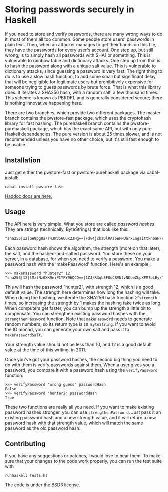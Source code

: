 Storing passwords securely in Haskell
=======================

If you need to store and verify passwords, there are many wrong ways to do it, most of them all too common. Some people store users' passwords in plain text. Then, when an attacker manages to get their hands on this file, they have the passwords for every user's account. One step up, but still wrong, is to simply hash all passwords with SHA1 or something. This is vulnerable to rainbow table and dictionary attacks. One step up from that is to hash the password along with a unique salt value. This is vulnerable to dictionary attacks, since guessing a password is very fast. The right thing to do is to use a slow hash function, to add some small but significant delay, that will be negligible for legitimate users but prohibitively expensive for someone trying to guess passwords by brute force. That is what this library does. It iterates a SHA256 hash, with a random salt, a few thousand times. This scheme is known as PBKDF1, and is generally considered secure; there is nothing innovative happening here.

There are two branches, which provide two different packages. The master branch
contains the pwstore-fast package, which uses the cryptohash library for fast
hashing. The purehaskell branch contains the pwstore-purehaskell package, which
has the exact same API, but with only pure Haskell dependencies. The pure
version is about 25 times slower, and is not recommended unless you have no
other choice, but it's still fast enough to be usable.

Installation
---------

Just get either the pwstore-fast or pwstore-purehaskell package via cabal-install:

    cabal-install pwstore-fast

[Haddoc docs are here.](http://hackage.haskell.org/packages/archive/pwstore-fast/1.0/doc/html/Crypto-PasswordStore.html)


Usage
-----

The API here is very simple. What you store are called *password hashes*.  They are strings (technically, ByteStrings) that look like this:

    "sha256|12|Ge9pg8a/r4JW356Uux2JHg==|Fdv4jchzDlRAs6WFNUarxLngaittknbaHFFc0k8hAy0="

Each password hash shows the algorithm, the strength (more on that later),
the salt, and the hashed-and-salted password. You store these on your server,
in a database, for when you need to verify a password. You make a password
hash with the 'makePassword' function. Here's an example:

    >>> makePassword "hunter2" 12
    "sha256|12|lMzlNz0XK9eiPIYPY96QCQ==|1ZJ/R3qLEF0oCBVNtvNKLwZLpXPM7bLEy/Nc6QBxWro="

This will hash the password "hunter2", with strength 12, which is a good default value. The strength here determines how long the hashing will take. When doing the hashing, we iterate the SHA256 hash function `2^strength` times, so increasing the strength by 1 makes the hashing take twice as long. When computers get faster, you can bump up the strength a little bit to compensate. You can strengthen existing password hashes with the `strengthenPassword` function. Note that `makePassword` needs to generate random numbers, so its return type is `IO ByteString`. If you want to avoid the IO monad, you can generate your own salt and pass it to `makePasswordSalt`.

Your strength value should not be less than 10, and 12 is a good default value at the time of this writing, in 2011.

Once you've got your password hashes, the second big thing you need to do with them is verify passwords against them. When a user gives you a password, you compare it with a password hash using the `verifyPassword` function:

    >>> verifyPassword "wrong guess" passwordHash
    False
    >>> verifyPassword "hunter2" passwordHash
    True

These two functions are really all you need. If you want to make existing password hashes stronger, you can use `strengthenPassword`. Just pass it an existing password hash and a new strength value, and it will return a new password hash with that strength value, which will match the same password as the old password hash.

Contributing
------

If you have any suggestions or patches, I would love to hear them. To make sure that your changes to the code work properly, you can run the test suite with

    runhaskell Tests.hs

The code is under the BSD3 license.
